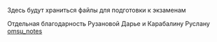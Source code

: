 Здесь будут храниться файлы для подготовки к экзаменам

Отдельная благодарность Рузановой Дарье и Карабалину Руслану
[omsu_notes](https://github.com/ruzanovad/omsu-notes/tree/main)
